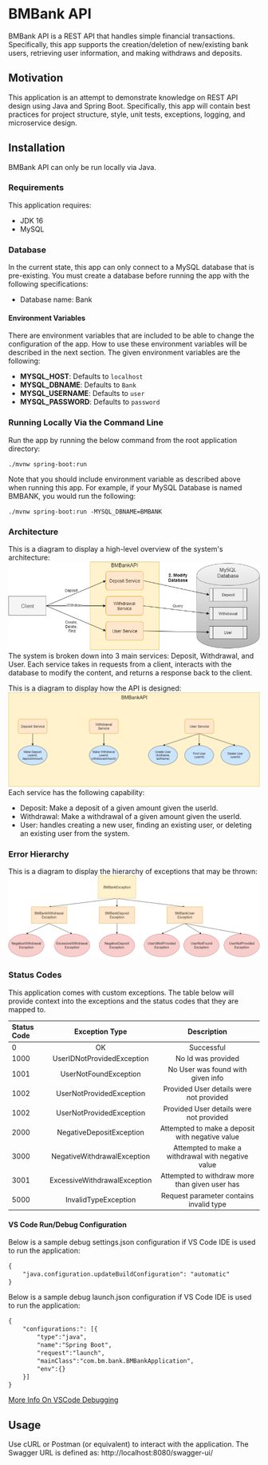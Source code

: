 # BMBank API
BMBank API is a REST API that handles simple financial transactions. Specifically, this app supports the creation/deletion of new/existing bank users, retrieving user information, and making withdraws and deposits.

## Motivation
This application is an attempt to demonstrate knowledge on REST API design using Java and Spring Boot. Specifically, this app will contain best practices for project structure, style, unit tests, exceptions, logging, and microservice design.

## Installation
BMBank API can only be run locally via Java.

### Requirements
This application requires:
- JDK 16
- MySQL

### Database
In the current state, this app can only connect to a MySQL database that is pre-existing. You must create a database before running the app with the following specifications:
- Database name: Bank

#### Environment Variables
There are environment variables that are included to be able to change the configuration of the app. How to use these environment variables will be described in the next section. The given environment variables are the following:
- **MYSQL_HOST**: Defaults to `localhost`
- **MYSQL_DBNAME**: Defaults to `Bank`
- **MYSQL_USERNAME**: Defaults to `user`
- **MYSQL_PASSWORD**: Defaults to `password`

### Running Locally Via the Command Line
Run the app by running the below command from the root application directory:
```
./mvnw spring-boot:run
```
Note that you should include environment variable as described above when running this app. For example, if your MySQL Database is named BMBANK, you would run the following:
```
./mvnw spring-boot:run -MYSQL_DBNAME=BMBANK
```

### Architecture
This is a diagram to display a high-level overview of the system's architecture:
![System Architecture](assets\HighLevelDiagram.png)
</br>
The system is broken down into 3 main services: Deposit, Withdrawal, and User. Each service takes in requests from a client, interacts with the database to modify the content, and returns a response back to the client.

This is a diagram to display how the API is designed:
![API Architecture](assets\APIDiagram.png)
Each service has the following capability:
- Deposit: Make a deposit of a given amount given the userId.
- Withdrawal: Make a withdrawal of a given amount given the userId.
- User: handles creating a new user, finding an existing user, or deleting an existing user from the system.

### Error Hierarchy
This is a diagram to display the hierarchy of exceptions that may be thrown:
![Error Hierarchy](assets\ExceptionDiagram.png)

### Status Codes
This application comes with custom exceptions. The table below will provide context into the exceptions and the status codes that they are mapped to.

| Status Code       | Exception Type               | Description                                        |
| :---------------- | :--------------------------: | :------------------------------------------------: | 
| 0                 | OK                           | Successful                                         |
| 1000              | UserIDNotProvidedException   | No Id was provided                                 |
| 1001              | UserNotFoundException        | No User was found with given info                  |
| 1002              | UserNotProvidedException     | Provided User details were not provided            |
| 1002              | UserNotProvidedException     | Provided User details were not provided            |
| 2000              | NegativeDepositException     | Attempted to make a deposit with negative value    |
| 3000              | NegativeWithdrawalException  | Attempted to make a withdrawal with negative value |
| 3001              | ExcessiveWithdrawalException | Attempted to withdraw more than given user has     |
| 5000              | InvalidTypeException         | Request parameter contains invalid type            |

#### VS Code Run/Debug Configuration
Below is a sample debug settings.json configuration if VS Code IDE is used to run the application:
```
{
    "java.configuration.updateBuildConfiguration": "automatic"
}
```
Below is a sample debug launch.json configuration if VS Code IDE is used to run the application:
```
{
    "configurations:": [{
        "type":"java",
        "name":"Spring Boot",
        "request":"launch",
        "mainClass":"com.bm.bank.BMBankApplication",
        "env":{}
    }]
}
```

[More Info On VSCode Debugging](https://code.visualstudio.com/docs/editor/debugging)

## Usage
Use cURL or Postman (or equivalent) to interact with the application.
The Swagger URL is defined as: http://localhost:8080/swagger-ui/